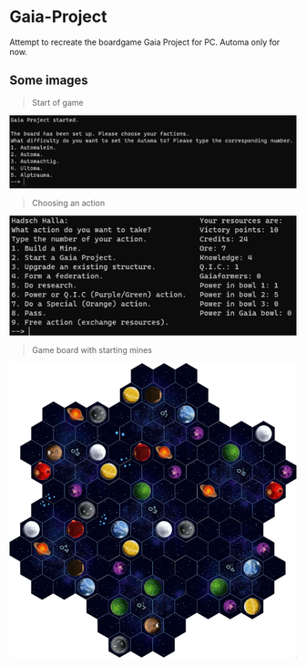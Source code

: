 # Gaia-Project
Attempt to recreate the boardgame Gaia Project for PC. Automa only for now.

## Some images
>Start of game

![Start of the game](https://github.com/Seawolf159/Gaia-Project/blob/master/Images/Github%20Images/Start%20of%20the%20game.png)

>Choosing an action

![Choosing an action](https://github.com/Seawolf159/Gaia-Project/blob/master/Images/Github%20Images/Choosing%20an%20action.png)

>Game board with starting mines

![Game board with starting mines](https://github.com/Seawolf159/Gaia-Project/blob/master/Images/Github%20Images/Game%20board%20with%20starting%20mines.png)
